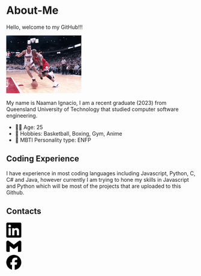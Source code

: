 # About-Me

Hello, welcome to my GitHub!!! 

![](https://github.com/naaman126/About-Me/blob/main/200w.gif)

My name is Naaman Ignacio, I am a recent graduate (2023) from Queensland University of Technology that studied computer software engineering.

* 👴🏽 Age: 25
* 🏀 Hobbies: Basketball, Boxing, Gym, Anime
* 🧐 MBTI Personality type: ENFP

## Coding Experience

I have experience in most coding languages including Javascript, Python, C, C# and Java, however currently I am trying to hone my skills in Javascript and Python which will be most of the projects that are uploaded to this Github.

## Contacts

[<img src="https://github.com/naaman126/About-Me/blob/main/linkedin.svg" width="40px">](https://www.linkedin.com/in/nignacio10521836/)<br />
[<img src="https://github.com/naaman126/About-Me/blob/main/gmail.svg" width="40px">](naaman126@gmail.com)<br />
[<img src="https://github.com/naaman126/About-Me/blob/main/facebook.svg" width="40px">](https://www.facebook.com/naaman.ignacio/)
